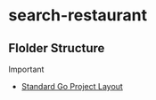 # search-restaurant

## Flolder Structure

> [!IMPORTANT]
> - [Standard Go Project Layout](https://github.com/golang-standards/project-layout/blob/master/README_zh-TW.md)



